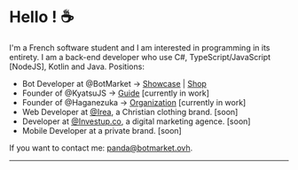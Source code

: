 # Hello ! :coffee:

I'm a French software student and I am interested in programming in its entirety. I am a back-end developer who use C#, TypeScript/JavaScript \[NodeJS\], Kotlin and Java.
Positions:
- Bot Developer at @BotMarket → [Showcase](https://www.botmarket.ovh/) | [Shop](https://customers.botmarket.ovh/)
- Founder of @KyatsuJS → [Guide](https://kyatsujs.gitbook.io/guide/) \[currently in work\]
- Founder of @Haganezuka → [Organization](https://github.com/HaganezukaBot) \[currently in work\]
- Web Developer at [@Irea](https://www.instagram.com/irea.clo/), a Christian clothing brand. \[soon\]
- Developer at [@Investup.co](https://www.instagram.com/investup.co/), a digital marketing agence. \[soon\]
- Mobile Developer at a private brand. \[soon\]

If you want to contact me: panda@botmarket.ovh.

---

<img src="https://komarev.com/ghpvc/?username=PxndxDev&style=flat-square&color=blue" alt=""/>
